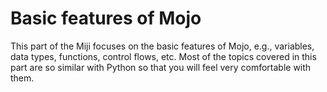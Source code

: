 # Basic features of Mojo

This part of the Miji focuses on the basic features of Mojo, e.g., variables, data types, functions, control flows, etc. Most of the topics covered in this part are so similar with Python so that you will feel very comfortable with them.